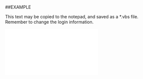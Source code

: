 

##EXAMPLE

This text may be copied to the notepad, and saved as a *.vbs file. Remember to change the login information.

![](../../Examples/vbs/SOSales.Empty.vbs.txt)






